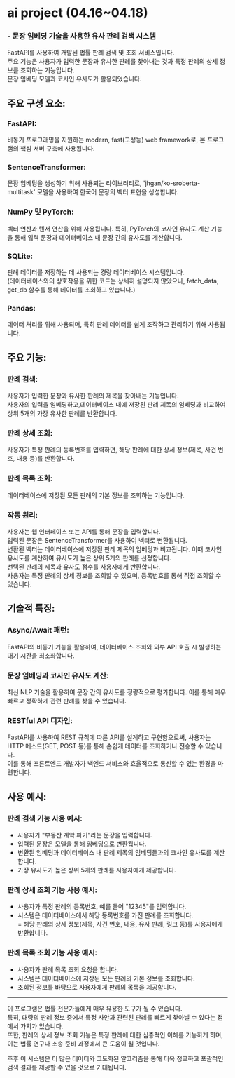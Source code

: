 # ai project (04.16~04.18)

### - 문장 임베딩 기술을 사용한 유사 판례 검색 시스템

FastAPI를 사용하여 개발된 법률 판례 검색 및 조회 서비스입니다.  
주요 기능은 사용자가 입력한 문장과 유사한 판례를 찾아내는 것과 특정 판례의 상세 정보를 조회하는 기능입니다.  
문장 임베딩 모델과 코사인 유사도가 활용되었습니다.

## 주요 구성 요소:

### FastAPI:

비동기 프로그래밍을 지원하는 modern, fast(고성능) web framework로, 본 프로그램의 핵심 서버 구축에 사용됩니다.

### SentenceTransformer:

문장 임베딩을 생성하기 위해 사용되는 라이브러리로, 'jhgan/ko-sroberta-multitask' 모델을 사용하여 한국어 문장의 벡터 표현을 생성합니다.

### NumPy 및 PyTorch:

벡터 연산과 텐서 연산을 위해 사용됩니다. 특히, PyTorch의 코사인 유사도 계산 기능을 통해 입력 문장과 데이터베이스 내 문장 간의 유사도를 계산합니다.

### SQLite:

판례 데이터를 저장하는 데 사용되는 경량 데이터베이스 시스템입니다.  
(데이터베이스와의 상호작용을 위한 코드는 상세히 설명되지 않았으나, fetch_data, get_db 함수를 통해 데이터를 조회하고 있습니다.)

### Pandas:

데이터 처리를 위해 사용되며, 특히 판례 데이터를 쉽게 조작하고 관리하기 위해 사용됩니다.

## 주요 기능:

### 판례 검색:

사용자가 입력한 문장과 유사한 판례의 제목을 찾아내는 기능입니다.  
사용자의 입력을 임베딩하고,데이터베이스 내에 저장된 판례 제목의 임베딩과 비교하여 상위 5개의 가장 유사한 판례를 반환합니다.

### 판례 상세 조회:

사용자가 특정 판례의 등록번호를 입력하면, 해당 판례에 대한 상세 정보(제목, 사건 번호, 내용 등)를 반환합니다.

### 판례 목록 조회:

데이터베이스에 저장된 모든 판례의 기본 정보를 조회하는 기능입니다.

### 작동 원리:

사용자는 웹 인터페이스 또는 API를 통해 문장을 입력합니다.  
입력된 문장은 SentenceTransformer를 사용하여 벡터로 변환됩니다.  
변환된 벡터는 데이터베이스에 저장된 판례 제목의 임베딩과 비교됩니다. 이때 코사인 유사도를 계산하여 유사도가 높은 상위 5개의 판례를 선정합니다.  
선택된 판례의 제목과 유사도 점수를 사용자에게 반환합니다.  
사용자는 특정 판례의 상세 정보를 조회할 수 있으며, 등록번호를 통해 직접 조회할 수 있습니다.

## 기술적 특징:

### Async/Await 패턴:

FastAPI의 비동기 기능을 활용하여, 데이터베이스 조회와 외부 API 호출 시 발생하는 대기 시간을 최소화합니다.

### 문장 임베딩과 코사인 유사도 계산:

최신 NLP 기술을 활용하여 문장 간의 유사도를 정량적으로 평가합니다. 이를 통해 매우 빠르고 정확하게 관련 판례를 찾을 수 있습니다.

### RESTful API 디자인:

FastAPI를 사용하여 REST 규칙에 따른 API를 설계하고 구현함으로써, 사용자는 HTTP 메소드(GET, POST 등)를 통해 손쉽게 데이터를 조회하거나 전송할 수 있습니다.  
이를 통해 프론트엔드 개발자가 백엔드 서비스와 효율적으로 통신할 수 있는 환경을 마련합니다.

## 사용 예시:

### 판례 검색 기능 사용 예시:

- 사용자가 "부동산 계약 파기"라는 문장을 입력합니다.
- 입력된 문장은 모델을 통해 임베딩으로 변환됩니다.
- 변환된 임베딩과 데이터베이스 내 판례 제목의 임베딩들과의 코사인 유사도를 계산합니다.
- 가장 유사도가 높은 상위 5개의 판례를 사용자에게 제공합니다.

### 판례 상세 조회 기능 사용 예시:

- 사용자가 특정 판례의 등록번호, 예를 들어 "12345"를 입력합니다.
- 시스템은 데이터베이스에서 해당 등록번호를 가진 판례를 조회합니다.  
  = 해당 판례의 상세 정보(제목, 사건 번호, 내용, 유사 판례, 링크 등)를 사용자에게 반환합니다.

### 판례 목록 조회 기능 사용 예시:

- 사용자가 판례 목록 조회 요청을 합니다.
- 시스템은 데이터베이스에 저장된 모든 판례의 기본 정보를 조회합니다.
- 조회된 정보를 바탕으로 사용자에게 판례의 목록을 제공합니다.

---

이 프로그램은 법률 전문가들에게 매우 유용한 도구가 될 수 있습니다.  
특히, 대량의 판례 정보 중에서 특정 사안과 관련된 판례를 빠르게 찾아낼 수 있다는 점에서 가치가 있습니다.  
또한, 판례의 상세 정보 조회 기능은 특정 판례에 대한 심층적인 이해를 가능하게 하며, 이는 법률 연구나 소송 준비 과정에서 큰 도움이 될 것입니다.

추후 이 시스템은 더 많은 데이터와 고도화된 알고리즘을 통해 더욱 정교하고 포괄적인 검색 결과를 제공할 수 있을 것으로 기대됩니다.
